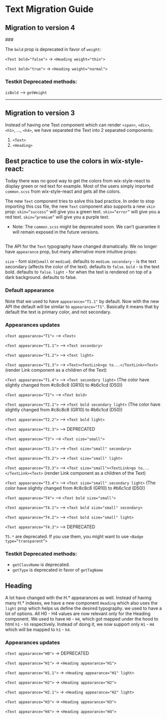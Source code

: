 # Text Migration Guide

## Migration to version 4

###<Text/>

The `bold` prop is deprecated in favor of `weight`:

`<Text bold="false">` -> `<Heading weight="thin">`

`<Text bold="true">` -> `<Heading weight="normal">`

### Testkit Deprecated methods:

`isBold` --> `getWeight`

----

## Migration to version 3

Instead of having one Text component which can render `<span>`, `<div>`, `<h1>`, ..., `<h4>`, we have separated the Text into 2 separated components:

1. `<Text>`
2. `<Heading>`

## Best practice to use the colors in wix-style-react:

Today there was no good way to get the colors from wix-style-react to display green or red text for example.
Most of the users simply imported `common.scss` from wix-style-react and gets all the colors.

The new `Text` component tries to solve this bad practice. In order to stop importing this css file, the new `Text` component also supports a new `skin` prop:
`skin=“success”` will give you a green text.
`skin=“error”` will give you a red text.
`skin=“premium”` will give you a purple text.

* Note: The `common.scss` might be deprecated soon. We can’t guarantee it will remain exposed in the future versions.  

## <Text>

The API for the `Text` typography have changed dramatically.
We no longer have `appearance` prop, but many alternative more intuitive props:

`size` - font size(`small` or `medium`). defaults to `medium`.
`secondary` - is the text secondary (affects the color of the text). defaults to `false`.
`bold` - is the text bold. defaults to `false`.
`light` - for when the text is rendered on top of a dark background. defaults to false.

### Default appearance

Note that we used to have `appearance="T1.1"` by default. Now with the new API the default will be similar to `appearance="T1"`. Basically it means that by default the text is primary color, and not secondary.

### Appearances updates

`<Text appearance="T1">` --> `<Text>`

`<Text appearance="T1.1">` --> `<Text secondary>`

`<Text appearance="T1.2">` —> `<Text light>`

`<Text appearance="T1.3">` —> `<Text><TextLink>go to...</TextLink><Text>` (render Link component as a children of the Text)

`<Text appearance="T1.4">` —> `<Text secondary light>` (The color have slightly changed from #c8c8c8 (GR10) to #b6c1cd (D50))



`<Text appearance="T2">` --> `<Text bold>`

`<Text appearance="T2.1">` --> `<Text bold secondary light>` (The color have slightly changed from #c8c8c8 (GR10) to #b6c1cd (D50))

`<Text appearance="T2.2">` —> `<Text bold light>`

`<Text appearance="T2.3">` —> DEPRECATED



`<Text appearance="T3">` --> `<Text size="small">`

`<Text appearance="T3.1">` --> `<Text size="small" secondary>`

`<Text appearance="T3.2">` —> `<Text size="small" light>`

`<Text appearance="T3.3">` —> `<Text size="small"><TextLink>go to...</TextLink><Text>` (render Link component as a children of 
the Text)

`<Text appearance="T3.4">` —> `<Text size="small" secondary light>` (The color have slightly changed from #c8c8c8 (GR10) to 
#b6c1cd (D50))


`<Text appearance="T4">` --> `<Text bold size="small">`

`<Text appearance="T4.1">` --> `<Text bold size="small" secondary>`

`<Text appearance="T4.2">` —> `<Text bold size="small" light>`

`<Text appearance="T4.3">` —> DEPRECATED



`T5.*` are deprecated. If you use them, you might want to use `<Badge type=“transparent”>`

### Testkit Deprecated methods:

- `getClassName` is deprecated.
- `getType` is deprecated in favor of `getTagName`

## Heading

A lot have changed with the H.* appearances as well. Instead of having many H.* indexes, we have a new component `Heading` which also uses the `light` prop which helps us define the desired typography.
we used to have a lot of options. All H0 - H4 values are now relevant only for the Heading component.
We used to have `H0` - `H4`, which got mapped under the hood to html `h1` - `h5` respectively. Instead of doing it, we now support only `H1` - `H4` which will be mapped to `h1` - `h4`.

### Appearances updates

`<Text appearance="H0">` -> DEPRECATED

`<Text appearance="H1">` -> `<Heading appearance="H1">`

`<Text appearance="H1.1">` -> `<Heading appearance="H1" light>`

`<Text appearance="H2">` -> `<Heading appearance="H2">`

`<Text appearance="H2.1">` -> `<Heading appearance="H2" light>`

`<Text appearance="H3">` -> `<Heading appearance="H3">`

`<Text appearance="H4">` -> `<Heading appearance="H4">`
